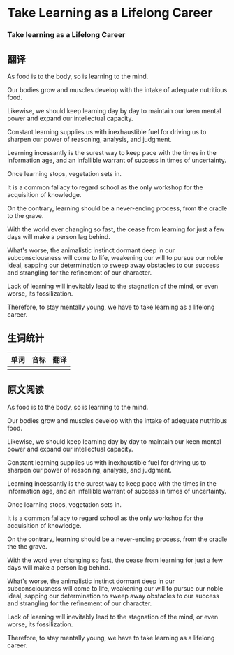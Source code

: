 # Take Learning as a Lifelong Career

### Take learning as a Lifelong Career

## 翻译
As food is to the body, so is learning to the mind.

Our bodies grow and muscles develop with the intake of adequate nutritious food.

Likewise, we should keep learning day by day to maintain our keen mental power and expand our intellectual capacity.

Constant learning supplies us with inexhaustible fuel for driving us to sharpen our power of reasoning, analysis, and judgment.

Learning incessantly is the surest way to keep pace with the times in the information age, and an infallible warrant of success in times of uncertainty.

Once learning stops, vegetation sets in.

It is a common fallacy to regard school as the only workshop for the acquisition of knowledge.

On the contrary, learning should be a never-ending process, from the cradle to the grave.

With the world ever changing so fast, the cease from learning for just a few days will make a person lag behind.

What's worse, the animalistic instinct dormant deep in our subconsciousness will come to life, weakening our will to pursue our noble ideal, sapping our determination to sweep away obstacles to our success and strangling for the refinement of our character.

Lack of learning will inevitably lead to the stagnation of the mind, or even worse, its fossilization.

Therefore, to stay mentally young, we have to take learning as a lifelong career.

## 生词统计
| 单词 | 音标 | 翻译 |
|-|-|-|
|  |  |  |


## 原文阅读
As food is to the body, so is learning to the mind.

Our bodies grow and muscles develop with the intake of adequate nutritious food.

Likewise, we should keep learning day by day to maintain our keen mental power and expand our intellectual capacity.

Constant learning supplies us with inexhaustible fuel for driving us to sharpen our power of reasoning, analysis, and judgment.

Learning incessantly is the surest way to keep pace with the times in the information age, and an infallible warrant of success in times of uncertainty.

Once learning stops, vegetation sets in.

It is a common fallacy to regard school as the only workshop for the acquisition of knowledge.

On the contrary, learning should be a never-ending process, from the cradle the the grave.

With the word ever changing so fast, the cease from learning for just a few days will make a person lag behind.

What's worse, the animalistic instinct dormant deep in our subconsciousness will come to life, weakening our will to pursue our noble ideal, sapping our determination to sweep away obstacles to our success and strangling for the refinement of our character.

Lack of learning will inevitably lead to the stagnation of the mind, or even worse, its fossilization.

Therefore, to stay mentally young, we have to take learning as a lifelong career.

<src-rtyAudio :src="'https://rtyxmd.gitee.io/rtyresources2020/February/Take%20Learning%20as%20a%20Lifelong%20Career.mp3'"></src-rtyAudio>